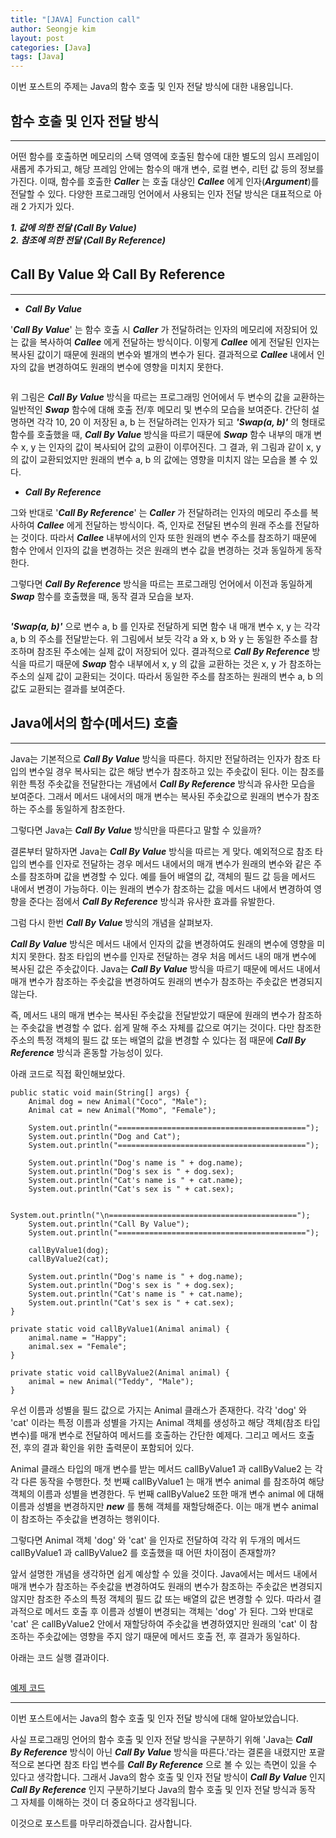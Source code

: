 ```yaml
---
title: "[JAVA] Function call"
author: Seongje kim
layout: post
categories: [Java]
tags: [Java]
---
```

<style>
    blockquote {
        font-size:13pt;
		padding-bottom:0.1px;
        margin-bottom:30px;
    }

	img {
		margin-left:15px;
		margin-right:30px;
		max-width:95%;
		heght:auto;
	}

	h3 {
		margin-bottom:15px;
	}
</style>

이번 포스트의 주제는 Java의 함수 호출 및 인자 전달 방식에 대한 내용입니다.

## 함수 호출 및 인자 전달 방식
---

어떤 함수를 호출하면 메모리의 스택 영역에 호출된 함수에 대한 별도의 임시 프레임이 새롭게 추가되고, 해당 프레임 안에는 함수의 매개 변수, 로컬 변수, 리턴 값 등의 정보를 가진다.
이때, 함수를 호출한 ***Caller*** 는 호출 대상인 ***Callee*** 에게 인자(***Argument***)를 전달할 수 있다.
다양한 프로그래밍 언어에서 사용되는 인자 전달 방식은 대표적으로 아래 2 가지가 있다.

***1. 값에 의한 전달 (Call By Value)***  
***2. 참조에 의한 전달 (Call By Reference)***

## Call By Value 와 Call By Reference
---

- ***Call By Value***

'***Call By Value***' 는 함수 호출 시 ***Caller*** 가 전달하려는 인자의 메모리에 저장되어 있는 값을 복사하여 ***Callee*** 에게 전달하는 방식이다.
이렇게 ***Callee*** 에게 전달된 인자는 복사된 값이기 때문에 원래의 변수와 별개의 변수가 된다.
결과적으로 ***Callee*** 내에서 인자의 값을 변경하여도 원래의 변수에 영향을 미치지 못한다.

<img src="{{ 'assets/images/java/function_call/function_call_01.png' | relative_url }}" alt=""/>

위 그림은 ***Call By Value*** 방식을 따르는 프로그래밍 언어에서 두 변수의 값을 교환하는 일반적인 ***Swap*** 함수에 대해 호출 전/후 메모리 및 변수의 모습을 보여준다.
간단히 설명하면 각각 10, 20 이 저장된 a, b 는 전달하려는 인자가 되고 ***'Swap(a, b)'*** 의 형태로 함수를 호출했을 때, ***Call By Value*** 방식을 따르기 때문에 ***Swap*** 함수 내부의 매개 변수 x, y 는 인자의 값이 복사되어 값의 교환이 이루어진다.
그 결과, 위 그림과 같이 x, y 의 값이 교환되었지만 원래의 변수 a, b 의 값에는 영향을 미치지 않는 모습을 볼 수 있다.

- ***Call By Reference***

그와 반대로 '***Call By Reference***' 는 ***Caller*** 가 전달하려는 인자의 메모리 주소를 복사하여 ***Callee*** 에게 전달하는 방식이다.
즉, 인자로 전달된 변수의 원래 주소를 전달하는 것이다.
따라서 ***Callee*** 내부에서의 인자 또한 원래의 변수 주소를 참조하기 때문에 함수 안에서 인자의 값을 변경하는 것은 원래의 변수 값을 변경하는 것과 동일하게 동작한다.

그렇다면 ***Call By Reference*** 방식을 따르는 프로그래밍 언어에서 이전과 동일하게 ***Swap*** 함수를 호출했을 때, 동작 결과 모습을 보자.

<img src="{{ 'assets/images/java/function_call/function_call_02.png' | relative_url }}" alt=""/>

***'Swap(a, b)'*** 으로 변수 a, b 를 인자로 전달하게 되면 함수 내 매개 변수 x, y 는 각각 a, b 의 주소를 전달받는다.
위 그림에서 보듯 각각 a 와 x, b 와 y 는 동일한 주소를 참조하며 참조된 주소에는 실제 값이 저장되어 있다.
결과적으로 ***Call By Reference*** 방식을 따르기 때문에 ***Swap*** 함수 내부에서 x, y 의 값을 교환하는 것은 x, y 가 참조하는 주소의 실제 값이 교환되는 것이다.
따라서 동일한 주소를 참조하는 원래의 변수 a, b 의 값도 교환되는 결과를 보여준다.

## Java에서의 함수(메서드) 호출
---

Java는 기본적으로 ***Call By Value*** 방식을 따른다.
하지만 전달하려는 인자가 참조 타입의 변수일 경우 복사되는 값은 해당 변수가 참조하고 있는 주솟값이 된다.
이는 참조를 위한 특정 주솟값을 전달한다는 개념에서 ***Call By Reference*** 방식과 유사한 모습을 보여준다.
그래서 메서드 내에서의 매개 변수는 복사된 주솟값으로 원래의 변수가 참조하는 주소를 동일하게 참조한다.

그렇다면 Java는 ***Call By Value*** 방식만을 따른다고 말할 수 있을까?

결론부터 말하자면 Java는 ***Call By Value*** 방식을 따르는 게 맞다.
예외적으로 참조 타입의 변수를 인자로 전달하는 경우 메서드 내에서의 매개 변수가 원래의 변수와 같은 주소를 참조하며 값을 변경할 수 있다.
예를 들어 배열의 값, 객체의 필드 값 등을 메서드 내에서 변경이 가능하다.
이는 원래의 변수가 참조하는 값을 메서드 내에서 변경하여 영향을 준다는 점에서 ***Call By Reference*** 방식과 유사한 효과를 유발한다.

그럼 다시 한번 ***Call By Value*** 방식의 개념을 살펴보자.

***Call By Value*** 방식은 메서드 내에서 인자의 값을 변경하여도 원래의 변수에 영향을 미치지 못한다.
참조 타입의 변수를 인자로 전달하는 경우 처음 메서드 내의 매개 변수에 복사된 값은 주솟값이다.
Java는 ***Call By Value*** 방식을 따르기 때문에 메서드 내에서 매개 변수가 참조하는 주솟값을 변경하여도 원래의 변수가 참조하는 주솟값은 변경되지 않는다.

즉, 메서드 내의 매개 변수는 복사된 주솟값을 전달받았기 때문에 원래의 변수가 참조하는 주솟값을 변경할 수 없다. 쉽게 말해 주소 자체를 값으로 여기는 것이다.
다만 참조한 주소의 특정 객체의 필드 값 또는 배열의 값을 변경할 수 있다는 점 때문에 ***Call By Reference*** 방식과 혼동할 가능성이 있다.

아래 코드로 직접 확인해보았다.

```
public static void main(String[] args) {
    Animal dog = new Animal("Coco", "Male");
    Animal cat = new Animal("Momo", "Female");

    System.out.println("==========================================");
    System.out.println("Dog and Cat");
    System.out.println("==========================================");

    System.out.println("Dog's name is " + dog.name);
    System.out.println("Dog's sex is " + dog.sex);
    System.out.println("Cat's name is " + cat.name);
    System.out.println("Cat's sex is " + cat.sex);

    System.out.println("\n==========================================");
    System.out.println("Call By Value");
    System.out.println("==========================================");

    callByValue1(dog);
    callByValue2(cat);

    System.out.println("Dog's name is " + dog.name);
    System.out.println("Dog's sex is " + dog.sex);
    System.out.println("Cat's name is " + cat.name);
    System.out.println("Cat's sex is " + cat.sex);
}

private static void callByValue1(Animal animal) {
    animal.name = "Happy";
    animal.sex = "Female";
}

private static void callByValue2(Animal animal) {
    animal = new Animal("Teddy", "Male");
}
```

우선 이름과 성별을 필드 값으로 가지는 Animal 클래스가 존재한다.
각각 'dog' 와 'cat' 이라는 특정 이름과 성별을 가지는 Animal 객체를 생성하고 해당 객체(참조 타입 변수)를 매개 변수로 전달하여 메서드를 호출하는 간단한 예제다.
그리고 메서드 호출 전, 후의 결과 확인을 위한 출력문이 포함되어 있다.

Animal 클래스 타입의 매개 변수를 받는 메서드 callByValue1 과 callByValue2 는 각각 다른 동작을 수행한다.
첫 번째 callByValue1 는 매개 변수 animal 를 참조하여 해당 객체의 이름과 성별을 변경한다.
두 번째 callByValue2 또한 매개 변수 animal 에 대해 이름과 성별을 변경하지만 ***new*** 를 통해 객체를 재할당해준다.
이는 매개 변수 animal 이 참조하는 주솟값을 변경하는 행위이다.

그렇다면 Animal 객체 'dog' 와 'cat' 을 인자로 전달하여 각각 위 두개의 메서드 callByValue1 과 callByValue2 를 호출했을 때 어떤 차이점이 존재할까?

앞서 설명한 개념을 생각하면 쉽게 예상할 수 있을 것이다.
Java에서는 메서드 내에서 매개 변수가 참조하는 주솟값을 변경하여도 원래의 변수가 참조하는 주솟값은 변경되지 않지만 참조한 주소의 특정 객체의 필드 값 또는 배열의 값은 변경할 수 있다.
따라서 결과적으로 메서드 호출 후 이름과 성별이 변경되는 객체는 'dog' 가 된다.
그와 반대로 'cat' 은 callByValue2 안에서 재할당하여 주솟값을 변경하였지만 원래의 'cat' 이 참조하는 주솟값에는 영향을 주지 않기 때문에 메서드 호출 전, 후 결과가 동일하다.

아래는 코드 실행 결과이다.

<img src="{{ 'assets/images/java/function_call/function_call_03.PNG' | relative_url }}" alt=""/>

[예제 코드](https://github.com/kimseongje3111/ExampleCode/tree/master/Java/Java_02)

***

이번 포스트에서는 Java의 함수 호출 및 인자 전달 방식에 대해 알아보았습니다.

사실 프로그래밍 언어의 함수 호출 및 인자 전달 방식을 구분하기 위해 'Java는 ***Call By Reference*** 방식이 아닌 ***Call By Value*** 방식을 따른다.'라는 결론을 내렸지만 포괄적으로 본다면 참조 타입 변수를 ***Call By Reference*** 으로 볼 수 있는 측면이 있을 수 있다고 생각합니다.
그래서 Java의 함수 호출 및 인자 전달 방식이 ***Call By Value*** 인지 ***Call By Reference*** 인지 구분하기보다 Java의 함수 호출 및 인자 전달 방식과 동작 그 자체를 이해하는 것이 더 중요하다고 생각됩니다.

이것으로 포스트를 마무리하겠습니다. 감사합니다.
